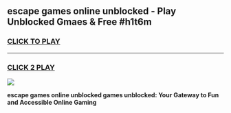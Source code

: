 
## escape games online unblocked - Play Unblocked Gmaes & Free #h1t6m
<h3>
<a href="https://news.freeplayer.one?title=escape_games_online_unblocked&ref=03M">CLICK TO PLAY</a></h3>
<hr>

<h3>
<a href="https://news.freeplayer.one?title=escape_games_online_unblocked&ref=03M">CLICK 2 PLAY</a>
  
</h3>

<a href="https://news.freeplayer.one?title=escape_games_online_unblocked&ref=03M"><img src="https://clearcache.store/games.png"></a>


**escape games online unblocked games unblocked: Your Gateway to Fun and Accessible Online Gaming**
